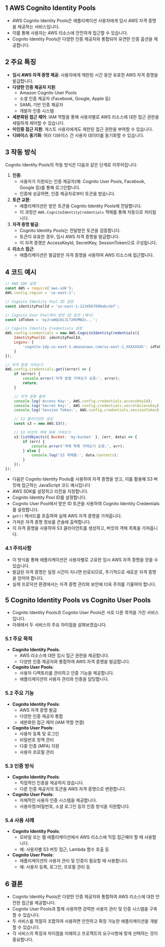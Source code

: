 ## 1 AWS Cognito Identity Pools

- AWS Cognito Identity Pools은 애플리케이션 사용자에게 임시 AWS 자격 증명을 제공하는 서비스입니다.
- 이를 통해 사용자는 AWS 리소스에 안전하게 접근할 수 있습니다.
- Cognito Identity Pools은 다양한 인증 제공자와 통합되어 유연한 인증 옵션을 제공합니다.



## 2 주요 특징

- **임시 AWS 자격 증명 제공**: 사용자에게 제한된 시간 동안 유효한 AWS 자격 증명을 발급합니다.
- **다양한 인증 제공자 지원**: 
	- Amazon Cognito User Pools
	- 소셜 인증 제공자 (Facebook, Google, Apple 등)
	- SAML 기반 인증 제공자
	- 개발자 인증 시스템
- **세분화된 접근 제어**: IAM 역할을 통해 사용자별로 AWS 리소스에 대한 접근 권한을 세밀하게 제어할 수 있습니다.
- **미인증 접근 지원**: 게스트 사용자에게도 제한된 접근 권한을 부여할 수 있습니다.
- **디바이스 동기화**: 여러 디바이스 간 사용자 데이터를 동기화할 수 있습니다.



## 3 작동 방식

Cognito Identity Pools의 작동 방식은 다음과 같은 단계로 이루어집니다:

1. **인증**:
    - 사용자가 지원되는 인증 제공자(예: Cognito User Pools, Facebook, Google 등)를 통해 로그인합니다.
    - 인증에 성공하면, 인증 제공자로부터 토큰을 받습니다.
2. **토큰 교환**:
    - 애플리케이션은 받은 토큰을 Cognito Identity Pools에 전달합니다.
    - 이 과정은 `AWS.CognitoIdentityCredentials` 객체를 통해 자동으로 처리됩니다.
3. **자격 증명 발급**:
    - Cognito Identity Pools는 전달받은 토큰을 검증합니다.
    - 토큰이 유효한 경우, 임시 AWS 자격 증명을 발급합니다.
    - 이 자격 증명은 AccessKeyId, SecretKey, SessionToken으로 구성됩니다.
4. **리소스 접근**:
    - 애플리케이션은 발급받은 자격 증명을 사용하여 AWS 리소스에 접근합니다.



## 4 코드 예시

```javascript
// AWS SDK 설정
const AWS = require('aws-sdk');
AWS.config.region = 'us-east-1';

// Cognito Identity Pool ID 설정
const identityPoolId = 'us-east-1:1234567890abcdef';

// Cognito User Pool에서 받은 ID 토큰 (예시)
const idToken = 'eyJraWQiOiJLTzRVMWZs...';

// Cognito Identity Credentials 설정
AWS.config.credentials = new AWS.CognitoIdentityCredentials({
    IdentityPoolId: identityPoolId,
    Logins: {
        'cognito-idp.us-east-1.amazonaws.com/us-east-1_XXXXXXXX': idToken
    }
});

// 자격 증명 가져오기
AWS.config.credentials.get((error) => {
    if (error) {
        console.error('자격 증명 가져오기 오류:', error);
        return;
    }

    // 자격 증명 출력
    console.log('Access Key:', AWS.config.credentials.accessKeyId);
    console.log('Secret Key:', AWS.config.credentials.secretAccessKey);
    console.log('Session Token:', AWS.config.credentials.sessionToken);

    // S3 클라이언트 생성
    const s3 = new AWS.S3();

    // S3 버킷의 객체 목록 가져오기
    s3.listObjects({ Bucket: 'my-bucket' }, (err, data) => {
        if (err) {
            console.error('객체 목록 가져오기 오류:', err);
        } else {
            console.log('S3 객체들:', data.Contents);
        }
    });
});
```

- 다음은 Cognito Identity Pools를 사용하여 자격 증명을 얻고, 이를 활용해 S3 버킷에 접근하는 JavaScript 코드 예시입니다
- AWS SDK를 설정하고 리전을 지정합니다.
- Cognito Identity Pool ID를 설정합니다.
- Cognito User Pool에서 받은 ID 토큰을 사용하여 Cognito Identity Credentials를 설정합니다.
- `get()` 메서드를 호출하여 실제 AWS 자격 증명을 가져옵니다.
- 가져온 자격 증명 정보를 콘솔에 출력합니다.
- 이 자격 증명을 사용하여 S3 클라이언트를 생성하고, 버킷의 객체 목록을 가져옵니다.



### 4.1 주의사항

- 이 방식을 통해 애플리케이션은 사용자별로 고유한 임시 AWS 자격 증명을 얻을 수 있습니다.
- 발급된 자격 증명은 일정 시간이 지나면 만료되므로, 주기적으로 새로운 자격 증명을 얻어야 합니다.
- 실제 프로덕션 환경에서는 자격 증명 관리와 보안에 더욱 주의를 기울여야 합니다.



## 5 Cognito Identity Pools vs Cognito User Pools

- Cognito Identity Pools과 Cognito User Pools은 서로 다른 목적을 가진 서비스입니다.
- 아래에서 두 서비스의 주요 차이점을 살펴보겠습니다.



### 5.1 주요 목적

- **Cognito Identity Pools**:
    - AWS 리소스에 대한 임시 접근 권한을 제공합니다.
    - 다양한 인증 제공자와 통합하여 AWS 자격 증명을 발급합니다.
- **Cognito User Pools**:
    - 사용자 디렉토리를 관리하고 인증 기능을 제공합니다.
    - 애플리케이션의 사용자 관리와 인증을 담당합니다.



### 5.2 주요 기능

- **Cognito Identity Pools**:
    - AWS 자격 증명 발급
    - 다양한 인증 제공자 통합
    - 세분화된 접근 제어 (IAM 역할 연결)
- **Cognito User Pools**:
    - 사용자 등록 및 로그인
    - 비밀번호 정책 관리
    - 다중 인증 (MFA) 지원
    - 사용자 프로필 관리



### 5.3 인증 방식

- **Cognito Identity Pools**:
    - 직접적인 인증을 제공하지 않습니다.
    - 다른 인증 제공자의 토큰을 AWS 자격 증명으로 변환합니다.
- **Cognito User Pools**:
    - 자체적인 사용자 인증 시스템을 제공합니다.
    - 사용자명/비밀번호, 소셜 로그인 등의 인증 방식을 지원합니다.



### 5.4 사용 사례

- **Cognito Identity Pools**:
    - 모바일 또는 웹 애플리케이션에서 AWS 리소스에 직접 접근해야 할 때 사용합니다.
    - 예: 사용자별 S3 버킷 접근, Lambda 함수 호출 등
- **Cognito User Pools**:
    - 애플리케이션의 사용자 관리 및 인증이 필요할 때 사용합니다.
    - 예: 사용자 등록, 로그인, 프로필 관리 등



## 6 결론

- Cognito Identity Pools은 다양한 인증 제공자와 통합하여 AWS 리소스에 대한 안전한 접근을 제공합니다.
- Cognito User Pools과 함께 사용하면 강력한 사용자 관리 및 인증 시스템을 구축할 수 있습니다.
- 두 서비스를 적절히 조합하여 사용하면 안전하고 확장 가능한 애플리케이션을 개발할 수 있습니다.
- 각 서비스의 특징과 차이점을 이해하고 프로젝트의 요구사항에 맞게 선택하는 것이 중요합니다.